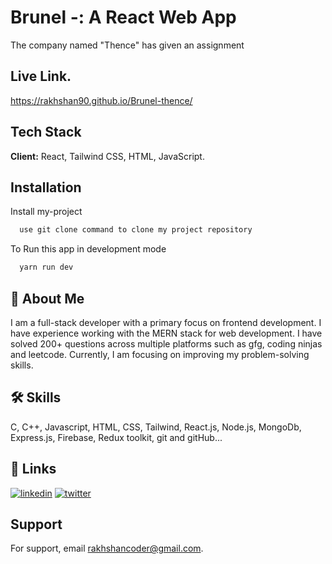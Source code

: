 
# Brunel -: A React Web App
The company named "Thence" has given an assignment

## Live Link.
https://rakhshan90.github.io/Brunel-thence/


## Tech Stack

**Client:** React, Tailwind CSS, HTML, JavaScript.


## Installation

Install my-project 

```bash
  use git clone command to clone my project repository
```

To Run this app in development mode
```bash
  yarn run dev
```
    
## 🚀 About Me
I am a full-stack developer with a primary focus on frontend development. I have experience working with the MERN stack for web development.
I have solved 200+ questions across multiple platforms such as gfg, coding ninjas and leetcode.
Currently, I am focusing on improving my problem-solving skills.

## 🛠 Skills
C, C++, Javascript, HTML, CSS, Tailwind, React.js, Node.js, MongoDb, Express.js, Firebase, Redux toolkit, git and gitHub...


## 🔗 Links
[![linkedin](https://img.shields.io/badge/linkedin-0A66C2?style=for-the-badge&logo=linkedin&logoColor=white)](https://www.linkedin.com/in/rakhshan-ahmad/)
[![twitter](https://img.shields.io/badge/twitter-1DA1F2?style=for-the-badge&logo=twitter&logoColor=white)](https://twitter.com/Rakhshan__ahmad)


## Support

For support, email rakhshancoder@gmail.com.

